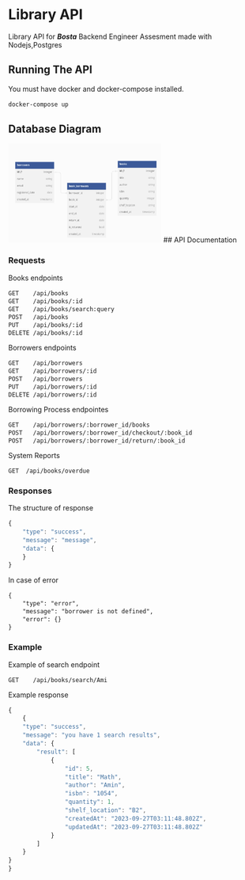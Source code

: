 # Library API
Library API for **_Bosta_** Backend Engineer Assesment made with Nodejs,Postgres

## Running The API 

You must have docker and docker-compose installed.

```bash
docker-compose up
```
## Database Diagram
<img  alt="Database" width="310" height="200"  src="diagram.png" draggable="false" />
## API Documentation

### Requests
Books endpoints
```http
GET    /api/books
GET    /api/books/:id
GET    /api/books/search:query
POST   /api/books
PUT    /api/books/:id
DELETE /api/books/:id
```

Borrowers endpoints
```http
GET    /api/borrowers
GET    /api/borrowers/:id
POST   /api/borrowers
PUT    /api/borrowers/:id
DELETE /api/borrowers/:id
```

Borrowing Process endpointes

```http
GET    /api/borrowers/:borrower_id/books
POST   /api/borrowers/:borrower_id/checkout/:book_id
POST   /api/borrowers/:borrower_id/return/:book_id
```

System Reports
```http
GET  /api/books/overdue
```

### Responses

The structure of response 
```javascript
{
    "type": "success",
    "message": "message",
    "data": {
    }
}
```
In case of error
```http
{
    "type": "error",
    "message": "borrower is not defined",
    "error": {}
}
```

### Example
Example of search endpoint
```http
GET    /api/books/search/Ami
```
Example response
```javascript
{
    {
    "type": "success",
    "message": "you have 1 search results",
    "data": {
        "result": [
            {
                "id": 5,
                "title": "Math",
                "author": "Amin",
                "isbn": "1054",
                "quantity": 1,
                "shelf_location": "B2",
                "createdAt": "2023-09-27T03:11:48.802Z",
                "updatedAt": "2023-09-27T03:11:48.802Z"
            }
        ]
    }
}
}
```
